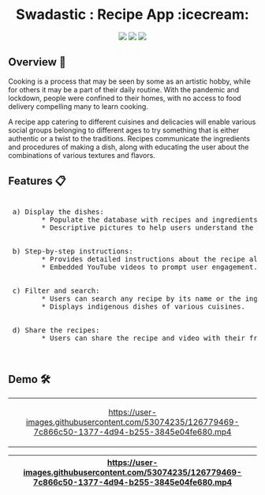 <h1 align="center">Swadastic : Recipe App :icecream: </h1> 

<p align="center">
  <img src="https://img.shields.io/badge/uses%20internet-ffbf00?style=for-the-badge&logo=internet&logoColor=white">
  <img src="https://forthebadge.com/images/badges/built-for-android.svg">
  <img src="https://img.shields.io/badge/Kotlin-4e1400?&style=for-the-badge&logo=kotlin&logoColor=white">
</p>


## Overview :memo:

Cooking is a process that may be seen by some as an artistic hobby, while for others it may be a part of their daily routine. With the pandemic and lockdown, people were confined to their homes, with no access to food delivery compelling many to learn cooking. <br /> 

A recipe app catering to different cuisines and delicacies will enable various social groups belonging to different ages to try something that is either authentic or a twist to the traditions. Recipes communicate the ingredients and procedures of making a dish, along with educating the user about the combinations of various textures and flavors.


## Features :clipboard:
 
 <pre>
 
 a) Display the dishes: 
        * Populate the database with recipes and ingredients from APIs. 
        * Descriptive pictures to help users understand the final dish. <br />

 b) Step-by-step instructions: 
        * Provides detailed instructions about the recipe along with the exact measurements of ingredients.
        * Embedded YouTube videos to prompt user engagement. <br />

 c) Filter and search:  
        * Users can search any recipe by its name or the ingredient.
        * Displays indigenous dishes of various cuisines. <br />
        
 d) Share the recipes: 
        * Users can share the recipe and video with their friends and family. <br />

</pre>

## Demo 🛠️


<table><tr><td align="center" width="100%">
 
https://user-images.githubusercontent.com/53074235/126779469-7c866c50-1377-4d94-b255-3845e04fe680.mp4

</td></tr></table> 

|https://user-images.githubusercontent.com/53074235/126779469-7c866c50-1377-4d94-b255-3845e04fe680.mp4|
|:-------------------------:|
